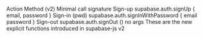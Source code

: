 Action	Method (v2)                   	        Minimal call signature
Sign-up	supabase.auth.signUp	                  { email, password }
Sign-in (pwd)	supabase.auth.signInWithPassword	{ email password }
Sign-out	supabase.auth.signOut                   ()	no args
These are the new explicit functions introduced in supabase-js v2
